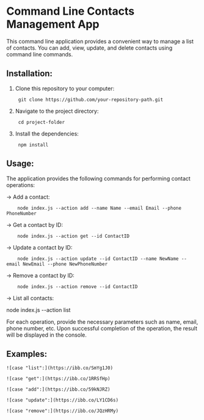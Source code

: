 # Command Line Contacts Management App
This command line application provides a convenient way to manage a list of contacts. You can add, view, update, and delete contacts using command line commands.

## Installation:

1. Clone this repository to your computer:

		git clone https://github.com/your-repository-path.git

2. Navigate to the project directory:

		cd project-folder

3. Install the dependencies:

		npm install

## Usage:

The application provides the following commands for performing contact operations:

-> Add a contact:

		node index.js --action add --name Name --email Email --phone PhoneNumber

-> Get a contact by ID:

		node index.js --action get --id ContactID

-> Update a contact by ID:

		node index.js --action update --id ContactID --name NewName --email NewEmail --phone NewPhoneNumber

-> Remove a contact by ID:

		node index.js --action remove --id ContactID

-> List all contacts:

node index.js --action list

For each operation, provide the necessary parameters such as name, email, phone number, etc. Upon successful completion of the operation, the result will be displayed in the console.

## Examples:

    ![case "list":](https://ibb.co/SmYg1J0)
	
    ![case "get":](https://ibb.co/1RRSfHp)

    ![case "add":](https://ibb.co/59kNJRZ)
	
    ![case "update":](https://ibb.co/LY1CD6s)

    ![case "remove":](https://ibb.co/JQzHRMy)
   
